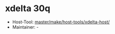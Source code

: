 # xdelta 30q
  - Host-Tool: [master/make/host-tools/xdelta-host/](https://github.com/Freetz-NG/freetz-ng/tree/master/make/host-tools/xdelta-host/)
  - Maintainer: -

